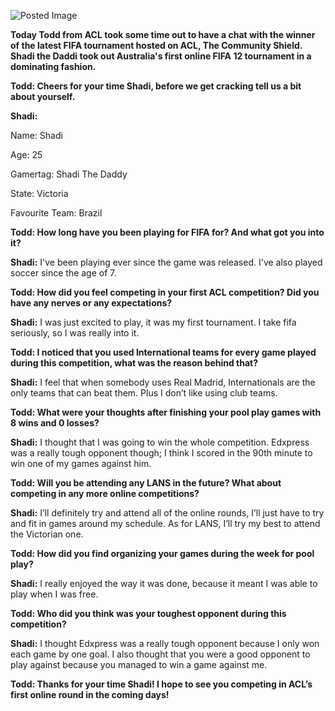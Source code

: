 ![Posted Image](http://img713.imageshack.us/img713/694/shadi.png)





**Today Todd from ACL took some time out to have a chat with the winner of the latest FIFA tournament hosted on ACL, The Community Shield. Shadi the Daddi took out Australia's first online FIFA 12 tournament in a dominating fashion.**








**Todd: Cheers for your time Shadi, before we get cracking tell us a bit about yourself.**





**Shadi:**

Name: Shadi


Age: 25


Gamertag: Shadi The Daddy


State: Victoria


Favourite Team: Brazil









**Todd: How long have you been playing for FIFA for? And what got you into it?**





**Shadi:** I've been playing ever since the game was released. I've also played soccer since the age of 7.









**Todd: How did you feel competing in your first ACL competition? Did you have any nerves or any expectations?**





**Shadi:** I was just excited to play, it was my first tournament. I take fifa seriously, so I was really into it.









**Todd: I noticed that you used International teams for every game played during this competition, what was the reason behind that?**





**Shadi:** I feel that when somebody uses Real Madrid, Internationals are the only teams that can beat them. Plus I don’t like using club teams.









**Todd: What were your thoughts after finishing your pool play games with 8 wins and 0 losses?**





**Shadi:** I thought that I was going to win the whole competition. Edxpress was a really tough opponent though; I think I scored in the 90th minute to win one of my games against him.









**Todd: Will you be attending any LANS in the future? What about competing in any more online competitions?**





**Shadi:** I’ll definitely try and attend all of the online rounds, I’ll just have to try and fit in games around my schedule. As for LANS, I’ll try my best to attend the Victorian one.









**Todd: How did you find organizing your games during the week for pool play?**





**Shadi:** I really enjoyed the way it was done, because it meant I was able to play when I was free.









**Todd: Who did you think was your toughest opponent during this competition?**





**Shadi:** I thought Edxpress was a really tough opponent because I only won each game by one goal. I also thought that you were a good opponent to play against because you managed to win a game against me.









**Todd: Thanks for your time Shadi! I hope to see you competing in ACL’s first online round in the coming days!**